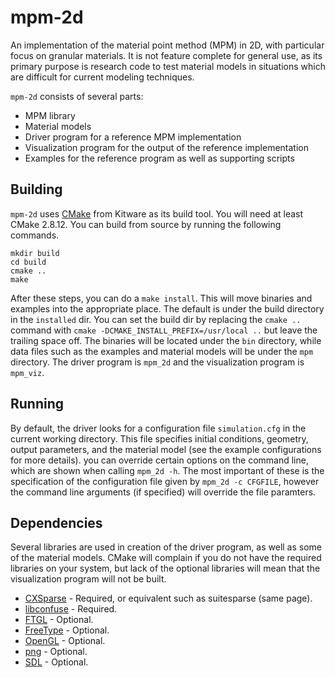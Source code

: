 # mpm-2d

An implementation of the material point method (MPM) in 2D, with particular focus on granular materials. It is not feature complete for general use, as its primary purpose is research code to test material models in situations which are difficult for current modeling techniques.

`mpm-2d` consists of several parts:

 * MPM library
 * Material models
 * Driver program for a reference MPM implementation
 * Visualization program for the output of the reference implementation
 * Examples for the reference program as well as supporting scripts


## Building

`mpm-2d` uses [CMake](http://www.cmake.org/) from Kitware as its build tool.
You will need at least CMake 2.8.12. You can build from source by running the following commands.

```
mkdir build
cd build
cmake ..
make
```

After these steps, you can do a `make install`. This will move binaries and examples into the appropriate place. The default is under the build directory in the `installed` dir. You can set the build dir by replacing the `cmake ..` command with `cmake -DCMAKE_INSTALL_PREFIX=/usr/local ..` but leave the trailing space off. The binaries will be located under the `bin` directory, while data files such as the examples and material models will be under the `mpm` directory. The driver program is `mpm_2d` and the visualization program is `mpm_viz`.

## Running

By default, the driver looks for a configuration file `simulation.cfg` in the current working directory. This file specifies initial conditions, geometry, output parameters, and the material model (see the example configurations for more details). you can override certain options on the command line, which are shown when calling `mpm_2d -h`. The most important of these is the specification of the configuration file given by `mpm_2d -c CFGFILE`, however the command line arguments (if specified) will override the file paramters.

## Dependencies

Several libraries are used in creation of the driver program, as well as some of the material models. CMake will complain if you do not have the required libraries on your system, but lack of the optional libraries will mean that the visualization program will not be built.

 * [CXSparse](http://faculty.cse.tamu.edu/davis/suitesparse.html) - Required, or equivalent such as suitesparse (same page).
 * [libconfuse](http://www.nongnu.org/confuse/) - Required.
 * [FTGL](http://sourceforge.net/projects/ftgl/) - Optional.
 * [FreeType](http://www.freetype.org/index.html) - Optional.
 * [OpenGL](https://www.opengl.org/) - Optional.
 * [png](http://www.libpng.org/pub/png/) - Optional.
 * [SDL](https://www.libsdl.org/) - Optional.
